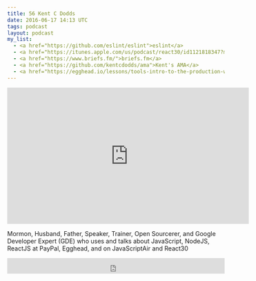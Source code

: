 ```yaml
---
title: 56 Kent C Dodds
date: 2016-06-17 14:13 UTC
tags: podcast
layout: podcast
my_list:
  - <a href="https://github.com/eslint/eslint">eslint</a>
  - <a href="https://itunes.apple.com/us/podcast/react30/id1121818347?mt=2">React30</a>
  - <a href="https://www.briefs.fm/">briefs.fm</a>
  - <a href="https://github.com/kentcdodds/ama">Kent's AMA</a>
  - <a href="https://egghead.io/lessons/tools-intro-to-the-production-webpack-course?utm_source=announce&utm_medium=podcast&utm_campaign=this-developing-story">Webpack on egghead presented by Kent C. Dodds</a>
---
```

<iframe width="560" height="315" src="https://www.youtube.com/embed/-qPh6I2hfjw" frameborder="0" allowfullscreen></iframe>

Mormon, Husband, Father, Speaker, Trainer, Open Sourcerer, and Google Developer Expert (GDE) who uses and talks about JavaScript, NodeJS, ReactJS at PayPal, Egghead, and on JavaScriptAir and React30

<iframe frameborder='0' height='36px' scrolling='no' seamless src='https://simplecast.com/e/40270?style=light' width='100%'></iframe>

